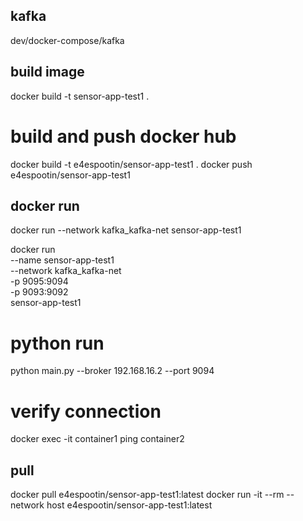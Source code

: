
## kafka
dev/docker-compose/kafka

## build image
docker build -t sensor-app-test1 .
# build and push docker hub
docker build -t e4espootin/sensor-app-test1 .
docker push e4espootin/sensor-app-test1

## docker run
docker run --network kafka_kafka-net sensor-app-test1

docker run \
  --name sensor-app-test1 \
  --network kafka_kafka-net \
  -p 9095:9094 \
  -p 9093:9092 \
  sensor-app-test1


# python run
python main.py --broker 192.168.16.2 --port 9094 

# verify connection
docker exec -it container1 ping container2

## pull
docker pull e4espootin/sensor-app-test1:latest
docker run -it --rm --network host e4espootin/sensor-app-test1:latest 